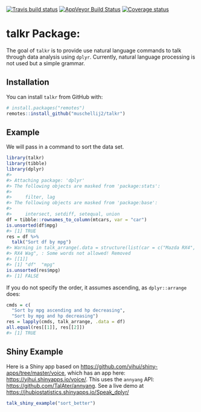 
[![Travis build
status](https://travis-ci.com/muschellij2/talkr.svg?branch=master)](https://travis-ci.com/muschellij2/talkr)
[![AppVeyor Build
Status](https://ci.appveyor.com/api/projects/status/github/muschellij2/talkr?branch=master&svg=true)](https://ci.appveyor.com/project/muschellij2/talkr)
[![Coverage
status](https://codecov.io/gh/muschellij2/talkr/branch/master/graph/badge.svg)](https://codecov.io/gh/muschellij2/talkr)
<!-- README.md is generated from README.Rmd. Please edit that file -->

# talkr Package:

The goal of `talkr` is to provide use natural language commands to talk
through data analysis using `dplyr`. Currently, natural language
processing is not used but a simple grammar.

## Installation

You can install `talkr` from GitHub with:

``` r
# install.packages("remotes")
remotes::install_github("muschellij2/talkr")
```

## Example

We will pass in a command to sort the data set.

``` r
library(talkr)
library(tibble)
library(dplyr)
#> 
#> Attaching package: 'dplyr'
#> The following objects are masked from 'package:stats':
#> 
#>     filter, lag
#> The following objects are masked from 'package:base':
#> 
#>     intersect, setdiff, setequal, union
df = tibble::rownames_to_column(mtcars, var = "car")
is.unsorted(df$mpg)
#> [1] TRUE
res = df %>%
  talk("Sort df by mpg")
#> Warning in talk_arrange(.data = structure(list(car = c("Mazda RX4", "Mazda
#> RX4 Wag", : Some words not allowed! Removed
#> [[1]]
#> [1] "df"  "mpg"
is.unsorted(res$mpg)
#> [1] FALSE
```

If you do not specify the order, it assumes ascending, as
`dplyr::arrange` does:

``` r
cmds = c(
  "Sort by mpg ascending and hp decreasing",
  "Sort by mpg and hp decreasing")
res = lapply(cmds, talk_arrange, .data = df)
all.equal(res[[1]], res[[2]])
#> [1] TRUE
```

## Shiny Example

Here is a Shiny app based on
<https://github.com/yihui/shiny-apps/tree/master/voice>, which has an
app here: <https://yihui.shinyapps.io/voice/>. This uses the `annyang`
API: <https://github.com/TalAter/annyang>. See a live demo at
<https://jhubiostatistics.shinyapps.io/Speak_dplyr/>

``` r
talk_shiny_example("sort_better")
```
